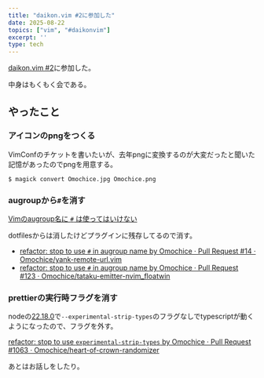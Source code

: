 ```yaml
---
title: "daikon.vim #2に参加した"
date: 2025-08-22
topics: ["vim", "#daikonvim"]
excerpt: ''
type: tech
---
```


[daikon.vim #2](https://daikonvim.connpass.com/event/363680/)に参加した。

中身はもくもく会である。

## やったこと

### アイコンのpngをつくる

VimConfのチケットを書いたいが、去年pngに変換するのが大変だったと聞いた記憶があったのでpngを用意する。

```console
$ magick convert Omochice.jpg Omochice.png
```

### augroupから`#`を消す

[Vimのaugroup名に `#` は使ってはいけない](https://zenn.dev/vim_jp/articles/20250818_ekiden_augroup_hash)

dotfilesからは消したけどプラグインに残存してるので消す。

- [refactor: stop to use `#` in augroup name by Omochice · Pull Request #14 · Omochice/yank-remote-url.vim](https://github.com/Omochice/yank-remote-url.vim/pull/14)
- [refactor: stop to use `#` in augroup name by Omochice · Pull Request #123 · Omochice/tataku-emitter-nvim_floatwin](https://github.com/Omochice/tataku-emitter-nvim_floatwin/pull/123)

### prettierの実行時フラグを消す

nodeの[22.18.0](https://nodejs.org/en/blog/release/v22.18.0)で`--experimental-strip-types`のフラグなしでtypescriptが動くようになったので、フラグを外す。

[refactor: stop to use `experimental-strip-types` by Omochice · Pull Request #1063 · Omochice/heart-of-crown-randomizer](https://github.com/Omochice/heart-of-crown-randomizer/pull/1063#event-19286116187)

あとはお話しをしたり。
